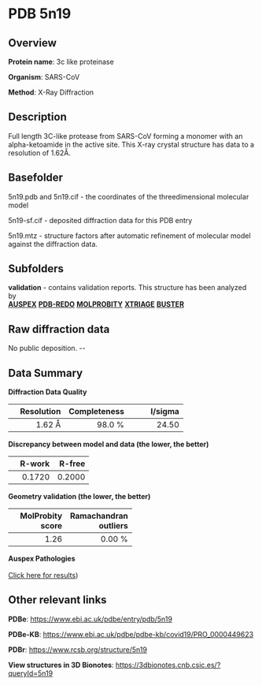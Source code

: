 # PDB 5n19

## Overview

**Protein name**: 3c like proteinase

**Organism**: SARS-CoV

**Method**: X-Ray Diffraction

## Description

Full length 3C-like protease from SARS-CoV forming a monomer with an alpha-ketoamide in the active site. This X-ray crystal structure has data to a resolution of 1.62Å.

## Basefolder

5n19.pdb and 5n19.cif - the coordinates of the threedimensional molecular model

5n19-sf.cif - deposited diffraction data for this PDB entry

5n19.mtz - structure factors after automatic refinement of molecular model against the diffraction data.

## Subfolders





**validation** - contains validation reports. This structure has been analyzed by <br>[**AUSPEX**](https://github.com/thorn-lab/coronavirus_structural_task_force/tree/master/pdb/3c_like_proteinase/SARS-CoV/5n19/validation/auspex) [**PDB-REDO**](https://github.com/thorn-lab/coronavirus_structural_task_force/tree/master/pdb/3c_like_proteinase/SARS-CoV/5n19/validation/pdb-redo) [**MOLPROBITY**](https://github.com/thorn-lab/coronavirus_structural_task_force/tree/master/pdb/3c_like_proteinase/SARS-CoV/5n19/validation/molprobity) [**XTRIAGE**](https://github.com/thorn-lab/coronavirus_structural_task_force/blob/master/pdb/3c_like_proteinase/SARS-CoV/5n19/validation/Xtriage_output.log) [**BUSTER**](https://www.globalphasing.com/buster/wiki/index.cgi?Covid19Pdb5N19) 



## Raw diffraction data

No public deposition. --<br> 

## Data Summary
**Diffraction Data Quality**

|   | Resolution | Completeness| I/sigma |
|---|-------------:|----------------:|--------------:|
|   |1.62 Å|98.0  %|<img width=50/>24.50|

**Discrepancy between model and data (the lower, the better)**

|   | **R-work**| **R-free**   
|---|-------------:|----------------:|           
||  0.1720|  0.2000|

**Geometry validation (the lower, the better)**

|   |**MolProbity<br>score**| **Ramachandran<br>outliers** 
|---|-------------:|----------------:|
||  1.26|  0.00 %|

**Auspex Pathologies**<br> <br>[Click here for results](https://github.com/thorn-lab/coronavirus_structural_task_force/blob/master/pdb/3c_like_proteinase/SARS-CoV/5n19/validation/auspex/5n19_auspex_comments.txt))

 



## Other relevant links 
**PDBe**:  https://www.ebi.ac.uk/pdbe/entry/pdb/5n19

**PDBe-KB**: https://www.ebi.ac.uk/pdbe/pdbe-kb/covid19/PRO_0000449623 
 
**PDBr**: https://www.rcsb.org/structure/5n19 

**View structures in 3D Bionotes**: https://3dbionotes.cnb.csic.es/?queryId=5n19

